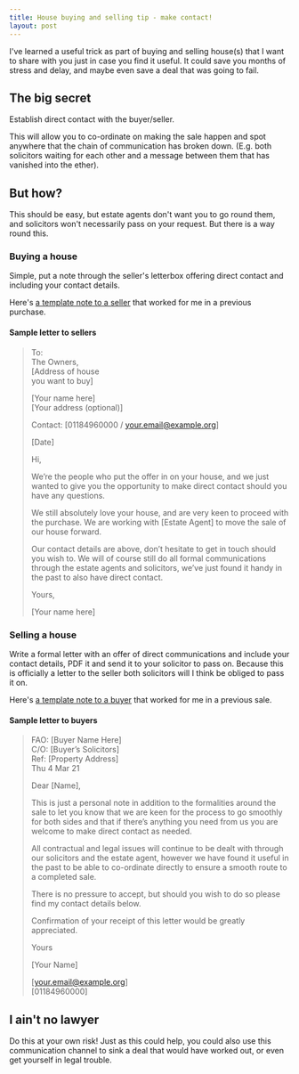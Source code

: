 ```yaml
---
title: House buying and selling tip - make contact!
layout: post
---
```


I've learned a useful trick as part of buying and selling house(s) that I want to share with you just in case you find it useful. It could save you months of stress and delay, and maybe even save a deal that was going to fail.

## The big secret

Establish direct contact with the buyer/seller.

This will allow you to co-ordinate on making the sale happen and spot anywhere that the chain of communication has broken down. (E.g. both solicitors waiting for each other and a message between them that has vanished into the ether).

## But how?

This should be easy, but estate agents don't want you to go round them, and solicitors won't necessarily pass on your request. But there is a way round this.

### Buying a house

Simple, put a note through the seller's letterbox offering direct contact and including your contact details.

Here's [a template note to a seller](https://docs.google.com/document/d/1PkJ-XiodC7bW0fXikQP0Ur3EyDLy0z1wGhRLtzfSh0I/edit?usp=sharing) that worked for me in a previous purchase.

#### Sample letter to sellers

> To:  
> The Owners,  
> [Address of house  
> you want to buy]
> 
> [Your name here]  
> [Your address (optional)]
> 
> Contact: [01184960000 / your.email@example.org]
> 
> [Date]
> 
> Hi,
> 
> We’re the people who put the offer in on your house, and we just wanted to give you the opportunity to make direct contact should you have any questions.
> 
> We still absolutely love your house, and are very keen to proceed with the purchase. We are working with [Estate Agent] to move the sale of our house forward.
> 
> Our contact details are above, don’t hesitate to get in touch should you wish to. We will of course still do all formal communications through the estate agents and solicitors, we’ve just found it handy in the past to also have direct contact.
> 
> Yours,
> 
> [Your name here]

### Selling a house

Write a formal letter with an offer of direct communications and include your contact details, PDF it and send it to your solicitor to pass on. Because this is officially a letter to the seller both solicitors will I think be obliged to pass it on.

Here's [a template note to a buyer](https://docs.google.com/document/d/1E677UNhLQq0CQkd4FuSfADiVMpGbHFdgztJzMQq4q9A/edit?usp=sharing) that worked for me in a previous sale.

#### Sample letter to buyers

> FAO: [Buyer Name Here]  
> C/O: [Buyer’s Solicitors]  
> Ref: [Property Address]  
> Thu 4 Mar 21
> 
> Dear [Name],
> 
> This is just a personal note in addition to the formalities around the sale to let you know that we are keen for the process to go smoothly for both sides and that if there’s anything you need from us you are welcome to make direct contact as needed.
> 
> All contractual and legal issues will continue to be dealt with through our solicitors and the estate agent, however we have found it useful in the past to be able to co-ordinate directly to ensure a smooth route to a completed sale.
> 
> There is no pressure to accept, but should you wish to do so please find my contact details below.
> 
> Confirmation of your receipt of this letter would be greatly appreciated.
> 
> Yours
> 
> [Your Name]
> 
> [your.email@example.org]  
> [01184960000]

## I ain't no lawyer

Do this at your own risk! Just as this could help, you could also use this communication channel to sink a deal that would have worked out, or even get yourself in legal trouble.
